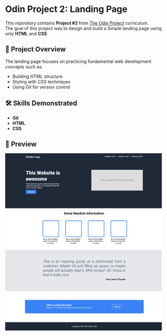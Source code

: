 # Odin Project 2: Landing Page

This repository contains **Project #2** from [The Odin Project](https://www.theodinproject.com/) curriculum.  
The goal of this project was to design and build a Simple landing page using only **HTML** and **CSS**.

## 🚀 Project Overview
The landing page focuses on practicing fundamental web development concepts such as:
- Building HTML structure  
- Styling with CSS techniques
- Using Git for version control  

## 🛠️ Skills Demonstrated
- **Git** 
- **HTML** 
- **CSS** 


## 📸 Preview
![Final Screenshot](/Preview.png)
